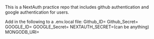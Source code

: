 This is a NextAuth practice repo that includes github authentication and google authentication for users.

Add in the following to a .env.local file:
Github_ID=
Github_Secret=
GOOGLE_ID=
GOOGLE_Secret=
NEXTAUTH_SECRET=(can be anything)
MONGODB_URI=
